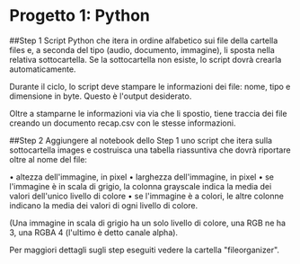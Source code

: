 # Progetto 1: Python
##Step 1
Script Python che itera in ordine alfabetico sui file della cartella files e, a seconda del tipo (audio, documento, immagine), li sposta nella relativa sottocartella. Se la sottocartella non esiste, lo script dovrà crearla automaticamente.

Durante il ciclo, lo script deve stampare le informazioni dei file: nome, tipo e dimensione in byte. Questo è l'output desiderato.

Oltre a stamparne le informazioni via via che li spostio, tiene traccia dei file creando un documento recap.csv con le stesse informazioni.

##Step 2
Aggiungere al notebook dello Step 1 uno script che itera sulla sottocartella images e costruisca una tabella riassuntiva che dovrà riportare oltre al nome del file:

• altezza dell'immagine, in pixel • larghezza dell'immagine, in pixel • se l'immagine è in scala di grigio, la colonna grayscale indica la media dei valori dell'unico livello di colore • se l'immagine è a colori, le altre colonne indicano la media dei valori di ogni livello di colore.

(Una immagine in scala di grigio ha un solo livello di colore, una RGB ne ha 3, una RGBA 4 (l'ultimo è detto canale alpha).

Per maggiori dettagli sugli step eseguiti vedere la cartella "fileorganizer".
